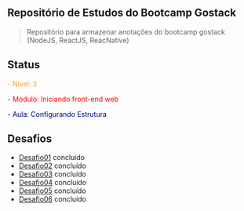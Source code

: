 ## Repositório de Estudos do Bootcamp Gostack

> Repositório para armazenar anotações do bootcamp gostack (NodeJS, ReactJS, ReacNative)

## Status

<span style="color:orange;">- Nível:  3</span>

<span style="color:red;">- Módulo:  Iniciando front-end web</span>

<span style="color:darkblue;">- Aula: Configurando Estrutura</span>

## Desafios

* [Desafio01](https://github.com/brunosana/rocketseat-gostack-desafio01) concluído
* [Desafio02](https://github.com/brunosana/rocketseat-gostack-desafio02) concluído
* [Desafio03](https://github.com/brunosana/rocketseat-gostack-desafio03) concluído
* [Desafio04](https://github.com/brunosana/rocketseat-gostack-desafio04) concluído
* [Desafio05](https://github.com/brunosana/rocketseat-gostack-desafio05) concluído
* [Desafio06](https://github.com/brunosana/rocketseat-gostack-desafio06) concluído